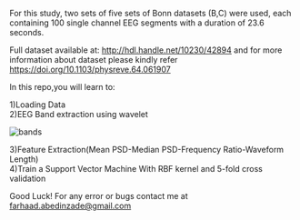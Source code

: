 For this study, two sets of five sets of Bonn datasets (B,C) were used, each containing 100 single channel EEG segments with a duration of 23.6 seconds.

Full dataset available at: http://hdl.handle.net/10230/42894 and for more information about dataset please kindly refer https://doi.org/10.1103/physreve.64.061907

In this repo,you will learn to:

1)Loading Data    
2)EEG Band extraction using wavelet    

![bands](https://user-images.githubusercontent.com/96732467/166317224-5b88f94a-7786-4717-b620-e397e8306de4.png)

3)Feature Extraction(Mean PSD-Median PSD-Frequency Ratio-Waveform Length)    
4)Train a Support Vector Machine With RBF kernel and 5-fold cross validation   



Good Luck! For any error or bugs contact me at farhaad.abedinzade@gmail.com
